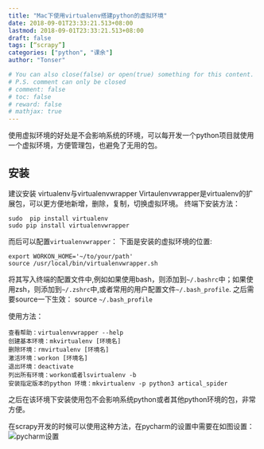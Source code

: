 ```yaml
---
title: "Mac下使用virtualenv搭建python的虚拟环境"
date: 2018-09-01T23:33:21.513+08:00
lastmod: 2018-09-01T23:33:21.513+08:00
draft: false
tags: [“scrapy”]
categories: ["python", "课余"]
author: "Tonser"

# You can also close(false) or open(true) something for this content.
# P.S. comment can only be closed
# comment: false
# toc: false
# reward: false
# mathjax: true
---
```

使用虚拟环境的好处是不会影响系统的环境，可以每开发一个python项目就使用一个虚拟环境，方便管理包，也避免了无用的包。
<!--more-->

## 安装
建议安装 virtualenv与virtualenvwrapper
Virtaulenvwrapper是virtualenv的扩展包，可以更方便地新增，删除，复制，切换虚拟环境。
终端下安装方法：
```
sudo  pip install virtualenv
sudo pip install virtualenvwrapper

```
而后可以配置`virtualenvwrapper`：
下面是安装的虚拟环境的位置:

```
export WORKON_HOME='~/to/your/path'
source /usr/local/bin/virtualenvwrapper.sh
```
将其写入终端的配置文件中,例如如果使用bash，则添加到`~/.bashrc`中；如果使用zsh，则添加到`~/.zshrc`中,或者常用的用户配置文件`~/.bash_profile`.
之后需要source一下生效：
source `~/.bash_profile`

使用方法：
```
查看帮助：virtualenvwrapper --help 
创建基本环境：mkvirtualenv [环境名]
删除环境：rmvirtualenv [环境名]
激活环境：workon [环境名]
退出环境：deactivate
列出所有环境：workon或者lsvirtualenv -b
安装指定版本的python 环境：mkvirtualenv -p python3 artical_spider
```
之后在该环境下安装使用包不会影响系统python或者其他python环境的包，非常方便。

在scrapy开发的时候可以使用这种方法，在pycharm的设置中需要在如图设置：
![pycharm设置](/image/pycharm_settings.png)

